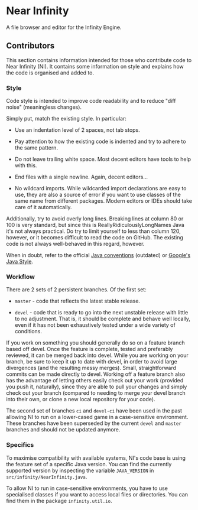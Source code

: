 # Near Infinity #

A file browser and editor for the Infinity Engine.

## Contributors ##

This section contains information intended for those who contribute
code to Near Infinity (NI). It contains some information on style and
explains how the code is organised and added to.

### Style ###

Code style is intended to improve code readability and to reduce
"diff noise" (meaningless changes).

Simply put, match the existing style. In particular:

* Use an indentation level of 2 spaces, not tab stops.

* Pay attention to how the existing code is indented and try to adhere
  to the same pattern.

* Do not leave trailing white space. Most decent editors have tools to
  help with this.

* End files with a single newline. Again, decent editors...

* No wildcard imports. While wildcarded import declarations are easy to
  use, they are also a source of error if you want to use classes of
  the same name from different packages. Modern editors or IDEs should
  take care of it automatically.

Additionally, try to avoid overly long lines. Breaking lines at column
80 or 100 is very standard, but since this is ReallyRidiculouslyLongNames
Java it's not always practical. Do try to limit yourself to less than
column 120, however, or it becomes difficult to read the code on
GitHub. The existing code is not always well-behaved in this regard,
however.

When in doubt, refer to the official
[Java conventions](http://www.oracle.com/technetwork/java/javase/documentation/codeconvtoc-136057.html) (outdated)
or [Google's Java Style](http://google-styleguide.googlecode.com/svn/trunk/javaguide.html).

### Workflow ###

There are 2 sets of 2 persistent branches. Of the first set:

* `master` - code that reflects the latest stable release.

* `devel` - code that is ready to go into the next unstable release with
  little to no adjustment. That is, it should be complete and behave
  well locally, even if it has not been exhaustively tested under a
  wide variety of conditions.

If you work on something you should generally do so on a feature
branch based off devel. Once the feature is complete, tested and
preferably reviewed, it can be merged back into devel. While you are
working on your branch, be sure to keep it up to date with devel, in
order to avoid large divergences (and the resulting messy
merges). Small, straightforward commits can be made directly to
devel. Working off a feature branch also has the advantage of letting
others easily check out your work (provided you push it, naturally),
since they are able to pull your changes and simply check out your
branch (compared to needing to merge your devel branch into their own,
or clone a new local repository for your code).

The second set of branches `ci` and `devel-ci` have been used
in the past allowing NI to run on a lower-cased game in a case-sensitive
environment. These branches have been superseded by the current `devel`
and `master` branches and should not be updated anymore.

### Specifics ###

To maximise compatibility with available systems, NI's code base is using the
feature set of a specific Java version. You can find the currently supported
version by inspecting the variable `JAVA_VERSION` in `src/infinity/NearInfinity.java`.

To allow NI to run in case-sensitive environments, you have to use
specialised classes if you want to access local files or directories.
You can find them in the package `infinity.util.io`.
